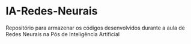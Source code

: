 # IA-Redes-Neurais
Repositório para armazenar os códigos desenvolvidos durante a aula de Redes Neurais na Pós de Inteligência Artificial
